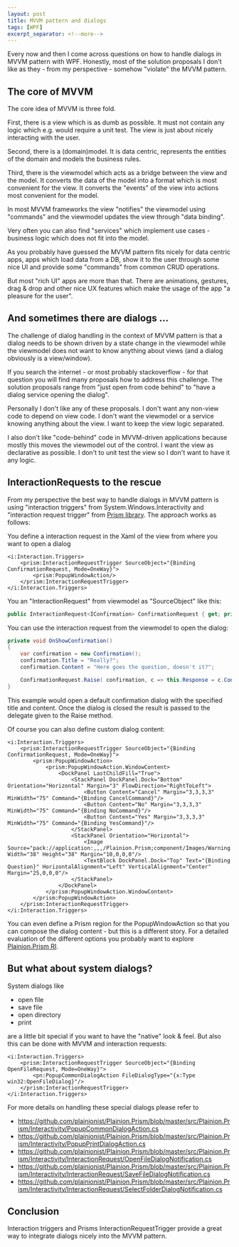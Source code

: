 ```yaml
---
layout: post
title: MVVM pattern and dialogs
tags: [WPF]
excerpt_separator: <!--more-->
---
```


Every now and then I come across questions on how to handle dialogs in MVVM pattern with WPF.
Honestly, most of the solution proposals I don't like as they - from my perspective - somehow
"violate" the MVVM pattern.

<!--more-->

## The core of MVVM

The core idea of MVVM is three fold.

First, there is a view which is as dumb as possible. It must not contain any logic which e.g. would require a unit test. 
The view is just about nicely interacting with the user.

Second, there is a (domain)model. It is data centric, represents the entities of the domain and models the business rules.

Third, there is the viewmodel which acts as a bridge between the view and the model. It converts the data of the model into 
a format which is most convenient for the view. It converts the "events" of the view into actions most convenient for the model.

In most MVVM frameworks the view "notifies" the viewmodel using "commands" and the viewmodel updates the view through "data binding".

Very often you can also find "services" which implement use cases - business logic which does not fit into the model.

As you probably have guessed the MVVM pattern fits nicely for data centric apps, apps which load data from a DB, show it
to the user through some nice UI and provide some "commands" from common CRUD operations.

But most "rich UI" apps are more than that. There are animations, gestures, drag & drop and other nice UX features which make
the usage of the app "a pleasure for the user".

## And sometimes there are dialogs ...

The challenge of dialog handling in the context of MVVM pattern is that a dialog needs to be shown driven by 
a state change in the viewmodel while the viewmodel does not want to know anything about views (and a dialog obviously is a view/window).

If you search the internet - or most probably stackoverflow - for that question you will find many proposals how to address 
this challenge. The solution proposals range from "just open from code behind" to "have a dialog service opening the dialog".

Personally I don't like any of these proposals. I don't want any non-view code to depend on view code. I don't want the viewmodel or a service
knowing anything about the view. I want to keep the view logic separated.

I also don't like "code-behind" code in MVVM-driven applications because mostly this moves the viewmodel out of the control. I want the view
as declarative as possible. I don't to unit test the view so I don't want to have it any logic.

## InteractionRequests to the rescue

From my perspective the best way to handle dialogs in MVVM pattern is using "interaction triggers" from System.Windows.Interactivity and
"interaction request trigger" from [Prism library](https://github.com/PrismLibrary/Prism). The approach works as follows:

You define a interaction request in the Xaml of the view from where you want to open a dialog

```Xaml
<i:Interaction.Triggers>
    <prism:InteractionRequestTrigger SourceObject="{Binding ConfirmationRequest, Mode=OneWay}">
        <prism:PopupWindowAction/>
    </prism:InteractionRequestTrigger>
</i:Interaction.Triggers>
```

You an "InteractionRequest" from viewmodel as "SourceObject" like this:

```C#
public InteractionRequest<IConfirmation> ConfirmationRequest { get; private set; }
```

You can use the interaction request from the viewmodel to open the dialog:

```C#
private void OnShowConfirmation()
{
    var confirmation = new Confirmation();
    confirmation.Title = "Really?";
    confirmation.Content = "Here goes the question, doesn't it?";

    ConfirmationRequest.Raise( confirmation, c => this.Response = c.Confirmed ? "yes" : "no" );
}
```

This example would open a default confirmation dialog with the specified title and content. Once the dialog is closed the result
is passed to the delegate given to the Raise method.

Of course you can also define custom dialog content:

```Xaml
<i:Interaction.Triggers>
    <prism:InteractionRequestTrigger SourceObject="{Binding ConfirmationRequest, Mode=OneWay}">
        <prism:PopupWindowAction>
            <prism:PopupWindowAction.WindowContent>
                <DockPanel LastChildFill="True">
                    <StackPanel DockPanel.Dock="Bottom" Orientation="Horizontal" Margin="3" FlowDirection="RightToLeft">
                        <Button Content="Cancel" Margin="3,3,3,3" MinWidth="75" Command="{Binding CancelCommand}"/>
                        <Button Content="No" Margin="3,3,3,3" MinWidth="75" Command="{Binding NoCommand}"/>
                        <Button Content="Yes" Margin="3,3,3,3" MinWidth="75" Command="{Binding YesCommand}"/>
                    </StackPanel>
                    <StackPanel Orientation="Horizontal">
                        <Image Source="pack://application:,,,/Plainion.Prism;component/Images/Warning.png" Width="38" Height="38" Margin="10,0,0,0"/>
                        <TextBlock DockPanel.Dock="Top" Text="{Binding Question}" HorizontalAlignment="Left" VerticalAlignment="Center" Margin="25,0,0,0"/>
                    </StackPanel>
                </DockPanel>
            </prism:PopupWindowAction.WindowContent>
        </prism:PopupWindowAction>
    </prism:InteractionRequestTrigger>
</i:Interaction.Triggers>
```

You can even define a Prism region for the PopupWindowAction so that you can compose the dialog content - but this is a different story. For 
a detailed evaluation of the different options you probably want to explore [Plainion.Prism RI](https://github.com/plainionist/Plainion.Prism/tree/master/src/Plainion.RI).

## But what about system dialogs?

System dialogs like 
- open file
- save file
- open directory
- print

are a little bit special if you want to have the "native" look & feel. But also this can be done with MVVM and interaction requests:

```Xaml
<i:Interaction.Triggers>
    <prism:InteractionRequestTrigger SourceObject="{Binding OpenFileRequest, Mode=OneWay}">
        <pn:PopupCommonDialogAction FileDialogType="{x:Type win32:OpenFileDialog}"/>
    </prism:InteractionRequestTrigger>
</i:Interaction.Triggers>
```

For more details on handling these special dialogs please refer to

- https://github.com/plainionist/Plainion.Prism/blob/master/src/Plainion.Prism/Interactivity/PopupCommonDialogAction.cs
- https://github.com/plainionist/Plainion.Prism/blob/master/src/Plainion.Prism/Interactivity/PopupPrintDialogAction.cs
- https://github.com/plainionist/Plainion.Prism/blob/master/src/Plainion.Prism/Interactivity/InteractionRequest/OpenFileDialogNotification.cs
- https://github.com/plainionist/Plainion.Prism/blob/master/src/Plainion.Prism/Interactivity/InteractionRequest/SaveFileDialogNotification.cs
- https://github.com/plainionist/Plainion.Prism/blob/master/src/Plainion.Prism/Interactivity/InteractionRequest/SelectFolderDialogNotification.cs

## Conclusion

Interaction triggers and Prisms InteractionRequestTrigger provide a great way to integrate dialogs nicely into the MVVM pattern.


